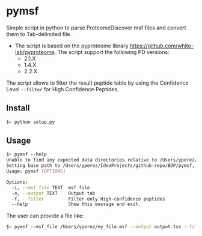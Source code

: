 # pymsf

Simple script in python to parse ProteomeDiscover msf files and convert them to Tab-delimited file.

- The script is based on the pyproteome library https://github.com/white-lab/pyproteome. The script support the following PD versions:
  - 2.1.X
  - 1.4.X
  - 2.2.X

The script allows to filter the result peptide table by using the Confidence Level `--filter` for High Confidence Peptides.

## Install

```bash
$> python setup.py
```

## Usage

```bash
$> pymsf --help
Unable to find any expected data directories relative to /Users/yperez/IdeaProjects/github-repo/BDP/pymsf: CAMV Output, Searched, MS RAW, Figures
Setting base path to /Users/yperez/IdeaProjects/github-repo/BDP/pymsf, consider calling paths.set_base_dir()
Usage: pymsf [OPTIONS]

Options:
  -i, --msf_file TEXT  msf file
  -o, --output TEXT    Output tab
  -f, --filter         Filter only High-confidence peptides
  --help               Show this message and exit.
```

The user can provide a file like:

```bash
$> pymsf --msf_file /Users/yperez/my_file.msf --output output.tsv --filter
```
